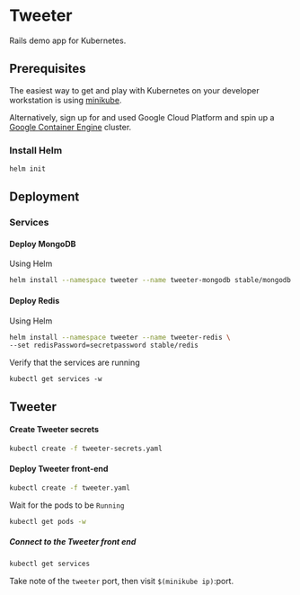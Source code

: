 Tweeter
====

Rails demo app for Kubernetes.

## Prerequisites

The easiest way to get and play with Kubernetes on your developer workstation is using [minikube](https://github.com/kubernetes/minikube).

Alternatively, sign up for and used Google Cloud Platform and spin up a [Google Container Engine](https://cloud.google.com/container-engine) cluster.

### Install Helm

```bash
helm init
```

## Deployment

### Services

#### Deploy MongoDB

Using Helm

```bash
helm install --namespace tweeter --name tweeter-mongodb stable/mongodb
```

#### Deploy Redis

Using Helm

```bash
helm install --namespace tweeter --name tweeter-redis \
--set redisPassword=secretpassword stable/redis
```

Verify that the services are running

```
kubectl get services -w
```

## Tweeter

#### Create Tweeter secrets

```bash
kubectl create -f tweeter-secrets.yaml
```

#### Deploy Tweeter front-end

```bash
kubectl create -f tweeter.yaml
```

Wait for the pods to be `Running`

```bash
kubectl get pods -w
```

##### Connect to the Tweeter front end

```bash
kubectl get services
```

Take note of the `tweeter` port, then visit `$(minikube ip)`:port.
